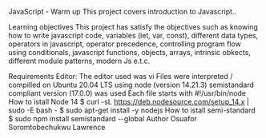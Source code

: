 JavaScript - Warm up
This project covers introduction to Javascript..

Learning objectives
This project has satisfy the objectives such as knowing how to write javascript code, variables (let, var, const), different data types, operators in javascript, operator precedence, controlling program flow using conditionals, javascript functions, objects, arrays, intrinsic obkects, different module patterns, modern Js e.t.c.

Requirements
Editor: The editor used was vi
Files were interpreted / compilled on Ubuntu 20.04 LTS using node (version 14.21.3)
semistandard compliant version (17.0.0) was used
Each file starts with #!/usr/bin/node
How to istall Node 14
$ curl -sL https://deb.nodesource.com/setup_14.x | sudo -E bash -
$ sudo apt-get install -y nodejs
How to istall semi-standard
$ sudo npm install semistandard --global
Author
Osuafor Soromtobechukwu Lawrence
